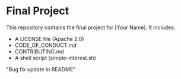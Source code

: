 # Final Project

This repository contains the final project for [Your Name]. It includes:
- A LICENSE file (Apache 2.0)
- CODE_OF_CONDUCT.md
- CONTRIBUTING.md
- A shell script (simple-interest.sh)


"Bug fix update in README" 
